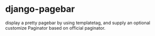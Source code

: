 django-pagebar
==============

display a pretty pagebar by using templatetag, and supply  an optional customize Paginator based on official paginator.
